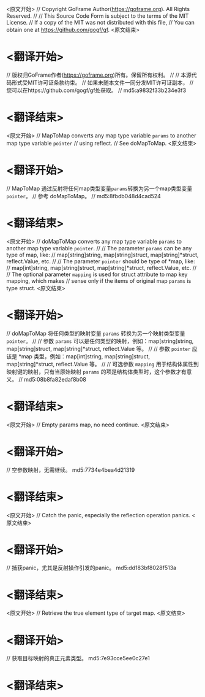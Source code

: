 
<原文开始>
// Copyright GoFrame Author(https://goframe.org). All Rights Reserved.
//
// This Source Code Form is subject to the terms of the MIT License.
// If a copy of the MIT was not distributed with this file,
// You can obtain one at https://github.com/gogf/gf.
<原文结束>

# <翻译开始>
// 版权归GoFrame作者(https://goframe.org)所有。保留所有权利。
//
// 本源代码形式受MIT许可证条款约束。
// 如果未随本文件一同分发MIT许可证副本，
// 您可以在https://github.com/gogf/gf处获取。
// md5:a9832f33b234e3f3
# <翻译结束>


<原文开始>
// MapToMap converts any map type variable `params` to another map type variable `pointer`
// using reflect.
// See doMapToMap.
<原文结束>

# <翻译开始>
// MapToMap 通过反射将任何map类型变量`params`转换为另一个map类型变量`pointer`。
// 参考 doMapToMap。
// md5:8fbdb048d4cad524
# <翻译结束>


<原文开始>
// doMapToMap converts any map type variable `params` to another map type variable `pointer`.
//
// The parameter `params` can be any type of map, like:
// map[string]string, map[string]struct, map[string]*struct, reflect.Value, etc.
//
// The parameter `pointer` should be type of *map, like:
// map[int]string, map[string]struct, map[string]*struct, reflect.Value, etc.
//
// The optional parameter `mapping` is used for struct attribute to map key mapping, which makes
// sense only if the items of original map `params` is type struct.
<原文结束>

# <翻译开始>
// doMapToMap 将任何类型的映射变量 `params` 转换为另一个映射类型变量 `pointer`。
//
// 参数 `params` 可以是任何类型的映射，例如：map[string]string, map[string]struct, map[string]*struct, reflect.Value 等。
//
// 参数 `pointer` 应该是 *map 类型，例如：map[int]string, map[string]struct, map[string]*struct, reflect.Value 等。
//
// 可选参数 `mapping` 用于结构体属性到映射键的映射，只有当原始映射 `params` 的项是结构体类型时，这个参数才有意义。
// md5:08b8fa82edaf8b08
# <翻译结束>


<原文开始>
// Empty params map, no need continue.
<原文结束>

# <翻译开始>
// 空参数映射，无需继续。 md5:7734e4bea4d21319
# <翻译结束>


<原文开始>
// Catch the panic, especially the reflection operation panics.
<原文结束>

# <翻译开始>
// 捕获panic，尤其是反射操作引发的panic。 md5:dd183bf8028f513a
# <翻译结束>


<原文开始>
// Retrieve the true element type of target map.
<原文结束>

# <翻译开始>
// 获取目标映射的真正元素类型。 md5:7e93cce5ee0c27e1
# <翻译结束>

